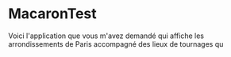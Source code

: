 # MacaronTest
Voici l'application que vous m'avez demandé qui affiche les arrondissements de Paris accompagné des lieux
de tournages qu